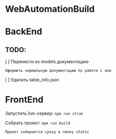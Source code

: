 # WebAutomationBuild

# BackEnd

## TODO: 
[ ] Перенести из models документацию

    Оформить нормальную документацию по работе с апи

[ ] Удалить table_info.json


# FrontEnd

Запустить live-сервер: ```npm run strat```

Собрать проект: ```npm run build```

    Проект собирается сразу в папку static